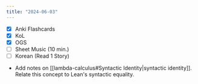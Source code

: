 ```yaml
---
title: "2024-06-03"
---
```


- [x] Anki Flashcards
- [x] KoL
- [x] OGS
- [ ] Sheet Music (10 min.)
- [ ] Korean (Read 1 Story)

* Add notes on [[lambda-calculus#Syntactic Identity|syntactic identity]]. Relate this concept to Lean's syntactic equality.